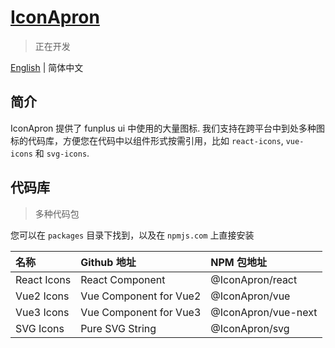 # [IconApron](https://iconapron.offontime.com)
> 正在开发


[English](./README.md) | 简体中文

## 简介
IconApron 提供了 funplus ui 中使用的大量图标. 我们支持在跨平台中到处多种图标的代码库，方便您在代码中以组件形式按需引用，比如 `react-icons`, `vue-icons` 和 `svg-icons`. 

## 代码库
> 多种代码包

您可以在 `packages` 目录下找到，以及在 `npmjs.com` 上直接安装

| 名称 | Github 地址 | NPM 包地址 |
| :---- | :---- | :---- |
| React Icons | React Component | @IconApron/react |
| Vue2 Icons | Vue Component for Vue2 | @IconApron/vue |
| Vue3 Icons | Vue Component for Vue3 | @IconApron/vue-next |
| SVG Icons | Pure SVG String | @IconApron/svg |